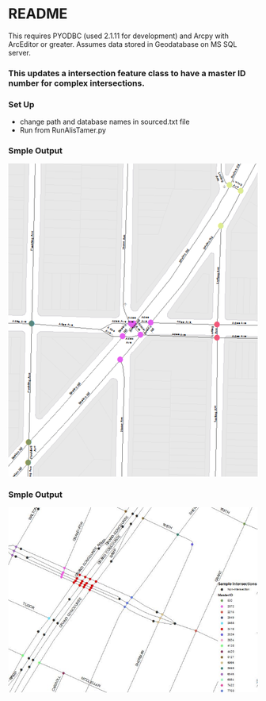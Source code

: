 # README #

This requires PYODBC (used 2.1.11 for development) and Arcpy with ArcEditor or greater. Assumes data stored in Geodatabase on MS SQL server. 

### This updates a intersection feature class to have a master ID number for complex intersections.  ###


### Set Up ###

* change path and database names in sourced.txt file
* Run from RunAlisTamer.py


### Smple Output ###
![alt tag](https://github.com/hotpepper/ALIS_Network_Simplify/blob/master/SampleOutput2.png)

### Smple Output ###
![alt tag](https://github.com/hotpepper/ALIS_Network_Simplify/blob/master/SampleOutput.JPG)
